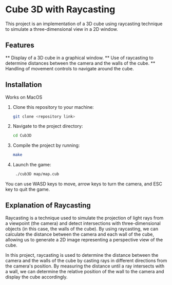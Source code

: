 # Cube 3D with Raycasting

This project is an implementation of a 3D cube using raycasting technique to simulate a three-dimensional view in a 2D window.

## Features

** Display of a 3D cube in a graphical window.
** Use of raycasting to determine distances between the camera and the walls of the cube.
** Handling of movement controls to navigate around the cube.

## Installation

Works on MacOS

1. Clone this repository to your machine:
    ```sh
    git clone <repository link>
    ```
3. Navigate to the project directory:
    ```sh
    cd Cub3D
    ```
4. Compile the project by running:
    ```sh
    make
    ```
5. Launch the game:
   ```sh
    ./cub3D map/map.cub
   ```

You can use WASD keys to move, arrow keys to turn the camera, and ESC key to quit the game.

## Explanation of Raycasting

Raycasting is a technique used to simulate the projection of light rays from a viewpoint (the camera) and detect intersections with three-dimensional objects (in this case, the walls of the cube). By using raycasting, we can calculate the distance between the camera and each wall of the cube, allowing us to generate a 2D image representing a perspective view of the cube.

In this project, raycasting is used to determine the distance between the camera and the walls of the cube by casting rays in different directions from the camera's position. By measuring the distance until a ray intersects with a wall, we can determine the relative position of the wall to the camera and display the cube accordingly.
